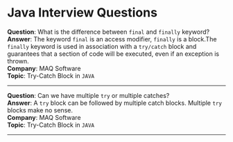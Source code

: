 # Java Interview Questions

**Question**: What is the difference between `final` and `finally` keyword? <br>
**Answer**: The keyword `final` is an access modifier, `finally` is a block.The `finally` keyword is used
in association with a `try/catch` block and guarantees that a section of code will be executed, even if an exception is thrown. <br>
**Company**: MAQ Software <br>
**Topic**: Try-Catch Block in `JAVA`

<hr>

**Question**: Can we have multiple `try` or multiple catches? <br>
**Answer**: A `try` block can be followed by multiple catch blocks. Multiple `try` blocks make no sense. <br>
**Company**: MAQ Software <br>
**Topic**: Try-Catch Block in `JAVA`

<hr>
